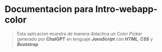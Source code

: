 # Documentacion para Intro-webapp-color

> Esta aplicacion muestra de manera didactica un Color Picker generado por **ChatGPT** en lenguaje ***JavaScript*** con ***HTML***, ***CSS*** y ***Bootstrap***
